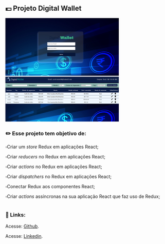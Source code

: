 ## 💵️ Projeto Digital Wallet

<img src="https://github.com/carolhn/Projeto-Digital-Wallet/blob/main/imagem.png?raw=true" alt="imagem.png" style="max-width: 70%;">
<br>
<img src="https://github.com/carolhn/Projeto-Digital-Wallet/blob/main/imagem1.png?raw=true" alt="imagem2.png" style="max-width: 70%;">

### ✏️  Esse projeto tem objetivo de:

 ▫️Criar um _store_ Redux em aplicações React;<br>

▫️Criar _reducers_ no Redux em aplicações React;<br>

▫️Criar _actions_ no Redux em aplicações React;<br>

▫️Criar _dispatchers_ no Redux em aplicações React;<br>

▫️Conectar Redux aos componentes React;<br>

▫️Criar _actions_ assíncronas na sua aplicação React que faz uso de Redux;<br>
<br>
### 🔗️ Links:

<p>Acesse: <a href="https://github.com/carolhn" target="_blank" rel="noopener noreferrer">Github</a>.</p>

<p>Acesse: <a href="https://www.linkedin.com/in/caroline-nunes-desenvolvimento-fullstack/" target="_blank" rel="noopener noreferrer">Linkedin</a>.</p>
